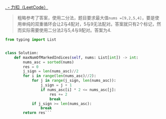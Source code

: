 [. - 力扣（LeetCode）](https://leetcode.cn/problems/find-the-maximum-number-of-marked-indices/description/)


> 粗略参考了答案，使用二分法，题目要求最大值`nums =[9,2,5,4]`，要是使用单纯的双重循环会让2与4配对，5与9无法配对。答案就只有2个标记，然而实际需要使用二分法2与5,4与9配对。答案为4.
> 
```python
from typing import List


class Solution:
	def maxNumOfMarkedIndices(self, nums: List[int]) -> int:
		nums_asc = sorted(nums)
		res = 0
		j_sign = len(nums_asc)//2
		for i in range(len(nums_asc)//2):
			for j in range(j_sign, len(nums_asc)):
				j_sign = j + 1
				if nums_asc[i] * 2 <= nums_asc[j]:
					res += 2
					break
			if j_sign >= len(nums_asc):
				break
		return res```